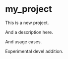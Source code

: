 # my_project

This is a new project.

And a description here.

And usage cases.

Experimental devel addition.